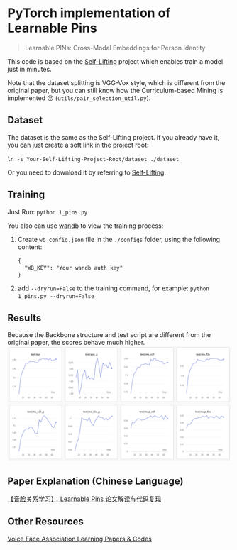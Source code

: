 # PyTorch implementation of Learnable Pins

> Learnable PINs: Cross-Modal Embeddings for Person Identity


This code is based on the [Self-Lifting](https://github.com/my-yy/sl_icmr2022) project which enables train a model just in minutes.

Note that the dataset splitting is VGG-Vox style, which is different from the original paper,
but you can still know how the Curriculum-based Mining is implemented 😜 (`utils/pair_selection_util.py`).


## Dataset

The dataset is the same as the Self-Lifting project. If you already have it, you can just create a soft link in the project root: 

`ln -s Your-Self-Lifting-Project-Root/dataset ./dataset`

Or you need to download it by referring to [Self-Lifting](https://github.com/my-yy/sl_icmr2022).


## Training

Just Run: ``python 1_pins.py``

You also can use [wandb](https://wandb.ai) to view the training process:

1. Create  `wb_config.json`  file in the  `./configs` folder, using the following content:

   ```
   {
     "WB_KEY": "Your wandb auth key"
   }
   ```
2. add `--dryrun=False` to the training command, for example:   `python 1_pins.py --dryrun=False`

## Results
Because the Backbone structure and test script are different from the original paper, the scores behave much higher.
![](results.png)


## Paper Explanation (Chinese Language) 
[【音脸关系学习】：Learnable Pins 论文解读与代码复现](https://zhuanlan.zhihu.com/p/557632629)


## Other Resources
[Voice Face Association Learning Papers & Codes](https://github.com/my-yy/vfal_papers) 
